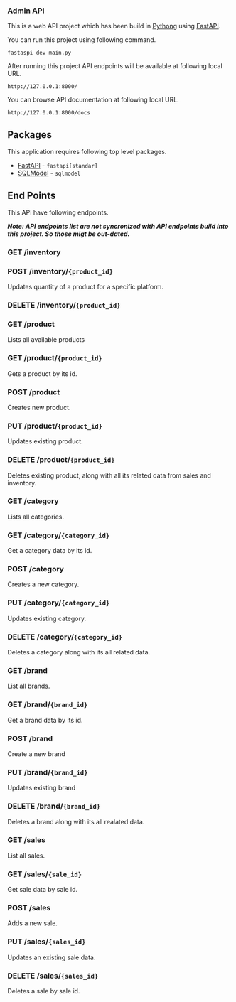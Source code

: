 ### Admin API

This is a web API project which has been build in [Pythong](https://www.python.org/) using [FastAPI](https://fastapi.tiangolo.com/).

You can run this project using following command.

```
fastaspi dev main.py
```


After running this project API endpoints will be available at following local URL.

```
http://127.0.0.1:8000/
```

You can browse API documentation at following local URL.

```
http://127.0.0.1:8000/docs
```
## Packages

This application requires following top level packages.

- [FastAPI](https://fastapi.tiangolo.com/) - `fastapi[standar]`
- [SQLModel](https://sqlmodel.tiangolo.com/) - `sqlmodel`

## End Points

This API have following endpoints.

***Note: API endpoints list are not syncronized with API endpoints build into this project. So those migt be out-dated.***

### GET /inventory

### POST /inventory/`{product_id}`

Updates quantity of a product for a specific platform.

### DELETE /inventory/`{product_id}`

### GET /product

Lists all available products

### GET /product/`{product_id}`

Gets a product by its id.

### POST /product

Creates new product.

### PUT /product/`{product_id}`

Updates existing product.

### DELETE /product/`{product_id}`

Deletes existing product, along with all its related data from sales and inventory.

### GET /category

Lists all categories.

### GET /category/`{category_id}`

Get a category data by its id.

### POST /category

Creates a new category.

### PUT /category/`{category_id}`

Updates existing category.

### DELETE /category/`{category_id}`

Deletes a category along with its all related data.

### GET /brand

List all brands.

### GET /brand/`{brand_id}`

Get a brand data by its id.

### POST /brand

Create a new brand

### PUT /brand/`{brand_id}`

Updates existing brand

### DELETE /brand/`{brand_id}`

Deletes a brand along with its all realated data.

### GET /sales

List all sales.

### GET /sales/`{sale_id}`

Get sale data by sale id.

### POST /sales

Adds a new sale.

### PUT /sales/`{sales_id}`

Updates an existing sale data.

### DELETE /sales/`{sales_id}`

Deletes a sale by sale id.
